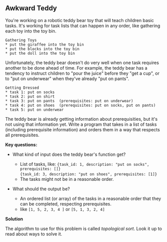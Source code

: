 ## Awkward Teddy

You're working on a robotic teddy bear toy that will teach children basic tasks. It's working for task lists that can happen in any order, like gathering each toy into the toy bin. 

```
Gathering Toys
* put the giraffee into the toy bin
* put the blocks into the toy bin
* put the doll into the toy bin
```

Unfortunately, the teddy bear doesn't do very well when one task requires another to be done ahead of time.  For example, the teddy bear has a tendency to instruct children to "pour the juice" before they "get a cup", or to "put on underwear" when they've already "put on pants".


```
Getting Dressed
* task 1: put on socks 
* task 2: put on shirt
* task 3: put on pants  (prerequisites: put on underwear)
* task 4: put on shoes  (prerequisites: put on socks, put on pants)
* task 5: put on underwear 
```


The teddy bear is already getting information about prerequisities, but it's not using that information yet. Write a program that takes in a list of tasks (including prerequisite information) and orders them in a way that respects all prerequisites. 

**Key questions:**
* What kind of input does the teddy bear's function get?
	* List of tasks, like:
		`{task_id: 1, description: "put on socks", prerequisites: []}`    
		`{task_id: 3, description: "put on shoes", prerequisites: [1]}`
	* The tasks might not be in a reasonable order.


* What should the output be?
	* An ordered list (or array) of the tasks in a reasonable order that they can be completed, respecting prerequisites. 
	* like `[1, 5, 2, 3, 4 ]` or `[5, 1, 3, 2, 4]`

**Solution**

The algorithm to use for this problem is called *topological sort*. Look it up to read about ways to solve it. 
